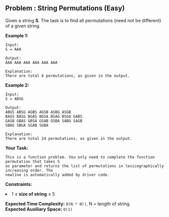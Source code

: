 ## Problem : String Permutations (Easy)
Given a string **S**. The task is to find all permutations (need not be different) of a given string.

**Example 1:**
```
Input:
S = AAA

Output: 
AAA AAA AAA AAA AAA AAA

Explanation: 
There are total 6 permutations, as given in the output.
```

**Example 2:**
```
Input:
S = ABSG

Output: 
ABGS ABSG AGBS AGSB ASBG ASGB
BAGS BASG BGAS BGSA BSAG BSGA GABS
GASB GBAS GBSA GSAB GSBA SABG SAGB
SBAG SBGA SGAB SGBA

Explanation: 
There are total 24 permutations, as given in the output.
```

**Your Task:**
```
This is a function problem. You only need to complete the function permutation that takes S 
as parameter and returns the list of permutations in lexicographically increasing order. The 
newline is automatically added by driver code.
```

**Constraints:**
<li>1 ≤ <b>size of string</b> ≤ 5</li>

**Expected Time Complexity:** ```O(N * N!)```, N = length of string.<br>
**Expected Auxiliary Space:** ```O(1)```

